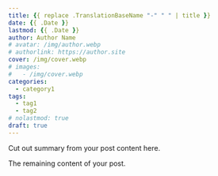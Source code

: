 ```yaml
---
title: {{ replace .TranslationBaseName "-" " " | title }}
date: {{ .Date }}
lastmod: {{ .Date }}
author: Author Name
# avatar: /img/author.webp
# authorlink: https://author.site
cover: /img/cover.webp
# images:
#   - /img/cover.webp
categories:
  - category1
tags:
  - tag1
  - tag2
# nolastmod: true
draft: true
---
```


Cut out summary from your post content here.

<!--more-->

The remaining content of your post.
